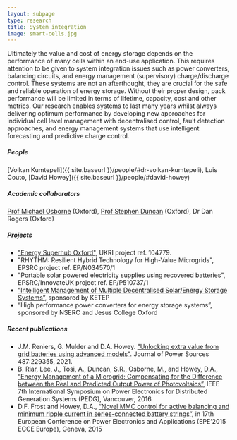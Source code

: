 ```yaml
---
layout: subpage
type: research
title: System integration
image: smart-cells.jpg
---
```


Ultimately the value and cost of energy storage depends on the performance of many cells within an end-use application. This requires attention to be given to system integration issues such as power converters, balancing circuits, and energy management (supervisory) charge/discharge control. These systems are not an afterthought, they are crucial for the safe and reliable operation of energy storage. Without their proper design, pack performance will be limited in terms of lifetime, capacity, cost and other metrics. Our research enables systems to last many years whilst always delivering optimum performance by developing new approaches for individual cell level management with decentralised control, fault detection approaches, and energy management systems that use intelligent forecasting and predictive charge control.

##### People

[Volkan Kumtepeli]({{ site.baseurl }}/people/#dr-volkan-kumtepeli), Luis Couto, [David Howey]({{ site.baseurl }}/people/#david-howey)

##### Academic collaborators

[Prof Michael Osborne](http://www.robots.ox.ac.uk/~mosb/) (Oxford), [Prof Stephen Duncan](http://www.eng.ox.ac.uk/control/people/professor-stephen-duncan) (Oxford), Dr Dan Rogers (Oxford)

##### Projects

- ["Energy Superhub Oxford"](https://energysuperhuboxford.org/), UKRI project ref. 104779.
- "RHYTHM: Resilient Hybrid Technology for High-Value Microgrids", EPSRC project ref. EP/N034570/1
- "Portable solar powered electricity supplies using recovered batteries", EPSRC/InnovateUK project ref. EP/P510737/1
- [“Intelligent Management of Multiple Decentralised Solar/Energy Storage Systems”](http://www.robots.ox.ac.uk/~mosb/projects/project/2014/12/01/imbeds/), sponsored by KETEP
- “High performance power converters for energy storage systems”, sponsored by NSERC and Jesus College Oxford

##### Recent publications

- J.M. Reniers, G. Mulder and D.A. Howey. ["Unlocking extra value from grid batteries using advanced models"](https://www.sciencedirect.com/science/article/pii/S0378775320316438). Journal of Power Sources 487:229355, 2021. 
- B. Riar, Lee, J., Tosi, A., Duncan, S.R., Osborne, M., and Howey, D.A., [“Energy Management of a Microgrid: Compensating for the Difference between the Real and Predicted Output Power of Photovoltaics”](http://epg.eng.ox.ac.uk/sites/default/files/Howey/PEDG2016_final.pdf), IEEE 7th International Symposium on Power Electronics for Distributed Generation Systems (PEDG), Vancouver, 2016
- D.F. Frost and Howey, D.A., [“Novel MMC control for active balancing and minimum ripple current in series-connected battery strings”](http://epg.eng.ox.ac.uk/sites/default/files/Howey/SC_EPE2015.pdf), in 17th European Conference on Power Electronics and Applications (EPE’2015 ECCE Europe), Geneva, 2015